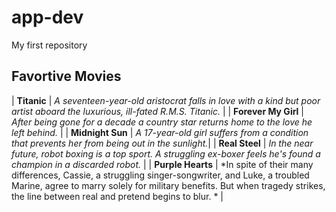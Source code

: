 # app-dev
My first repository
## Favortive Movies


| **Titanic** | *A seventeen-year-old aristocrat falls in love with a kind but poor artist aboard the luxurious, ill-fated R.M.S. Titanic.* |
| **Forever My Girl** |  *After being gone for a decade a country star returns home to the love he left behind.* |
| **Midnight Sun** | *A 17-year-old girl suffers from a condition that prevents her from being out in the sunlight.*|
| **Real Steel**  | *In the near future, robot boxing is a top sport. A struggling ex-boxer feels he's found a champion in a discarded robot.* |
| **Purple Hearts** | *In spite of their many differences, Cassie, a struggling singer-songwriter, and Luke, a troubled Marine, agree to marry solely for military benefits. But when tragedy strikes, the line between real and pretend begins to blur. * |

